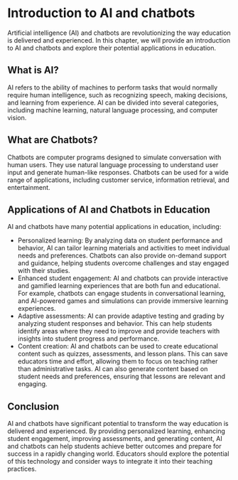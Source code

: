Introduction to AI and chatbots
====================================================================================

Artificial intelligence (AI) and chatbots are revolutionizing the way education is delivered and experienced. In this chapter, we will provide an introduction to AI and chatbots and explore their potential applications in education.

What is AI?
-----------

AI refers to the ability of machines to perform tasks that would normally require human intelligence, such as recognizing speech, making decisions, and learning from experience. AI can be divided into several categories, including machine learning, natural language processing, and computer vision.

What are Chatbots?
------------------

Chatbots are computer programs designed to simulate conversation with human users. They use natural language processing to understand user input and generate human-like responses. Chatbots can be used for a wide range of applications, including customer service, information retrieval, and entertainment.

Applications of AI and Chatbots in Education
--------------------------------------------

AI and chatbots have many potential applications in education, including:

* Personalized learning: By analyzing data on student performance and behavior, AI can tailor learning materials and activities to meet individual needs and preferences. Chatbots can also provide on-demand support and guidance, helping students overcome challenges and stay engaged with their studies.
* Enhanced student engagement: AI and chatbots can provide interactive and gamified learning experiences that are both fun and educational. For example, chatbots can engage students in conversational learning, and AI-powered games and simulations can provide immersive learning experiences.
* Adaptive assessments: AI can provide adaptive testing and grading by analyzing student responses and behavior. This can help students identify areas where they need to improve and provide teachers with insights into student progress and performance.
* Content creation: AI and chatbots can be used to create educational content such as quizzes, assessments, and lesson plans. This can save educators time and effort, allowing them to focus on teaching rather than administrative tasks. AI can also generate content based on student needs and preferences, ensuring that lessons are relevant and engaging.

Conclusion
----------

AI and chatbots have significant potential to transform the way education is delivered and experienced. By providing personalized learning, enhancing student engagement, improving assessments, and generating content, AI and chatbots can help students achieve better outcomes and prepare for success in a rapidly changing world. Educators should explore the potential of this technology and consider ways to integrate it into their teaching practices.
